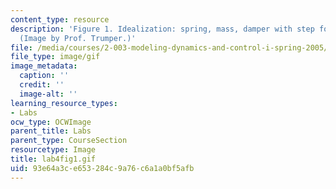 ```yaml
---
content_type: resource
description: 'Figure 1. Idealization: spring, mass, damper with step force input.
  (Image by Prof. Trumper.)'
file: /media/courses/2-003-modeling-dynamics-and-control-i-spring-2005/93e64a3ce653284c9a76c6a1a0bf5afb_lab4fig1.gif
file_type: image/gif
image_metadata:
  caption: ''
  credit: ''
  image-alt: ''
learning_resource_types:
- Labs
ocw_type: OCWImage
parent_title: Labs
parent_type: CourseSection
resourcetype: Image
title: lab4fig1.gif
uid: 93e64a3c-e653-284c-9a76-c6a1a0bf5afb
---
```

